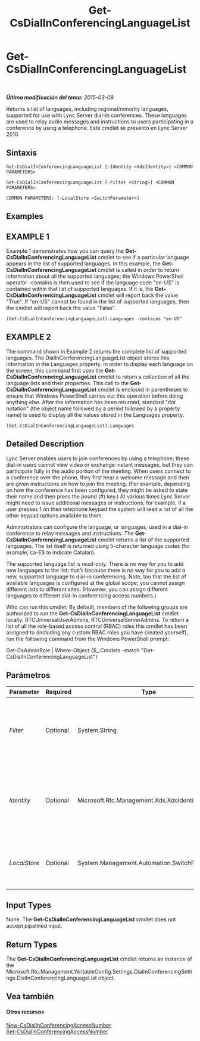 ﻿---
title: Get-CsDialInConferencingLanguageList
TOCTitle: Get-CsDialInConferencingLanguageList
ms:assetid: 39355144-c8de-4ad3-9568-6426d3b97ccb
ms:mtpsurl: https://technet.microsoft.com/es-es/library/Gg425869(v=OCS.15)
ms:contentKeyID: 48274950
ms.date: 01/07/2017
mtps_version: v=OCS.15
ms.translationtype: HT
---

# Get-CsDialInConferencingLanguageList

 

_**Última modificación del tema:** 2015-03-09_

Returns a list of languages, including regional/minority languages, supported for use with Lync Server dial-in conferences. These languages are used to relay audio messages and instructions to users participating in a conference by using a telephone. Este cmdlet se presentó en Lync Server 2010.

## Sintaxis

    Get-CsDialInConferencingLanguageList [-Identity <XdsIdentity>] <COMMON PARAMETERS>

    Get-CsDialInConferencingLanguageList [-Filter <String>] <COMMON PARAMETERS>

    COMMON PARAMETERS: [-LocalStore <SwitchParameter>]

## Examples

## EXAMPLE 1

Example 1 demonstrates how you can query the **Get-CsDialInConferencingLanguageList** cmdlet to see if a particular language appears in the list of supported languages. In this example, the **Get-CsDialInConferencingLanguageList** cmdlet is called in order to return information about all the supported languages; the Windows PowerShell operator -contains is then used to see if the language code "en-US" is contained within that list of supported languages. If it is, the **Get-CsDialInConferencingLanguageList** cmdlet will report back the value "True". If "en-US" cannot be found in the list of supported languages, then the cmdlet will report back the value "False".

    (Get-CsDialInConferencingLanguageList).Languages -contains "en-US"

## EXAMPLE 2

The command shown in Example 2 returns the complete list of supported languages. The DialInConferencingLanguageList object stores this information in the Languages property. In order to display each language on the screen, this command first uses the **Get-CsDialInConferencingLanguageList** cmdlet to return a collection of all the language lists and their properties. This call to the **Get-CsDialInConferencingLanguageList** cmdlet is enclosed in parentheses to ensure that Windows PowerShell carries out this operation before doing anything else. After the information has been returned, standard "dot notation" (the object name followed by a period followed by a property name) is used to display all the values stored in the Languages property.

    (Get-CsDialInConferencingLanguageList).Languages

## Detailed Description

Lync Server enables users to join conferences by using a telephone; these dial-in users cannot view video or exchange instant messages, but they can participate fully in the audio portion of the meeting. When users connect to a conference over the phone, they first hear a welcome message and then are given instructions on how to join the meeting. (For example, depending on how the conference has been configured, they might be asked to state their name and then press the pound (\#) key.) At various times Lync Server might need to issue additional messages or instructions; for example, if a user presses 1 on their telephone keypad the system will read a list of all the other keypad options available to them.

Administrators can configure the language, or languages, used in a dial-in conference to relay messages and instructions. The **Get-CsDialInConferencingLanguageList** cmdlet returns a list of the supported languages. The list itself is returned using 5-character language codes (for example, ca-ES to indicate Catalan).

The supported language list is read-only. There is no way for you to add new languages to the list; that’s because there is no way for you to add a new, supported language to dial-in conferencing. Note, too that the list of available languages is configured at the global scope; you cannot assign different lists to different sites. (However, you can assign different languages to different dial-in conferencing access numbers.)

Who can run this cmdlet: By default, members of the following groups are authorized to run the **Get-CsDialInConferencingLanguageList** cmdlet locally: RTCUniversalUserAdmins, RTCUniversalServerAdmins. To return a list of all the role-based access control (RBAC) roles this cmdlet has been assigned to (including any custom RBAC roles you have created yourself), run the following command from the Windows PowerShell prompt:

Get-CsAdminRole | Where-Object {$\_.Cmdlets –match "Get-CsDialInConferencingLanguageList"}

## Parámetros


<table>
<colgroup>
<col style="width: 25%" />
<col style="width: 25%" />
<col style="width: 25%" />
<col style="width: 25%" />
</colgroup>
<thead>
<tr class="header">
<th>Parameter</th>
<th>Required</th>
<th>Type</th>
<th>Description</th>
</tr>
</thead>
<tbody>
<tr class="odd">
<td><p><em>Filter</em></p></td>
<td><p>Optional</p></td>
<td><p>System.String</p></td>
<td><p>Enables you to use wildcard characters when specifying a dial-conferencing language list. Because there is only one such object (global), you can return the language list without using either the Filter or the Identity parameter.</p></td>
</tr>
<tr class="even">
<td><p><em>Identity</em></p></td>
<td><p>Optional</p></td>
<td><p>Microsoft.Rtc.Management.Xds.XdsIdentity</p></td>
<td><p>Indicates the dial-in conferencing language list to be returned. At this point in time there is only one such object: global. Because of this, you do not need to include this parameter when calling the <strong>Get-CsDialInConferencingLanguageList</strong> cmdlet.</p></td>
</tr>
<tr class="odd">
<td><p><em>LocalStore</em></p></td>
<td><p>Optional</p></td>
<td><p>System.Management.Automation.SwitchParameter</p></td>
<td><p>Retrieves the languages list from the local replica of the Almacén de administración central rather than from the Almacén de administración central itself.</p></td>
</tr>
</tbody>
</table>


## Input Types

None. The **Get-CsDialInConferencingLanguageList** cmdlet does not accept pipelined input.

## Return Types

The **Get-CsDialInConferencingLanguageList** cmdlet returns an instance of the Microsoft.Rtc.Management.WritableConfig.Settings.DialInConferencingSettings.DialInConferencingLanguageList object.

## Vea también

#### Otros recursos

[New-CsDialInConferencingAccessNumber](new-csdialinconferencingaccessnumber.md)  
[Set-CsDialInConferencingAccessNumber](set-csdialinconferencingaccessnumber.md)

